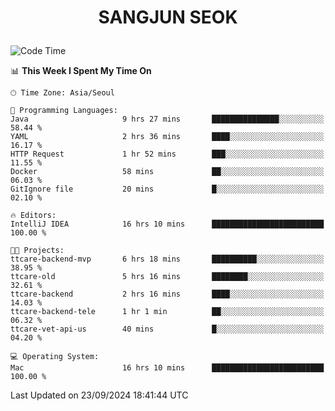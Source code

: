<h1>
 <p align="center">
   SANGJUN SEOK
 </p>
</h1>

<!--START_SECTION:waka-->
![Code Time](http://img.shields.io/badge/Code%20Time-3%2C782%20hrs%2045%20mins-blue)

📊 **This Week I Spent My Time On** 

```text
🕑︎ Time Zone: Asia/Seoul

💬 Programming Languages: 
Java                     9 hrs 27 mins       ███████████████░░░░░░░░░░   58.44 % 
YAML                     2 hrs 36 mins       ████░░░░░░░░░░░░░░░░░░░░░   16.17 % 
HTTP Request             1 hr 52 mins        ███░░░░░░░░░░░░░░░░░░░░░░   11.55 % 
Docker                   58 mins             ██░░░░░░░░░░░░░░░░░░░░░░░   06.03 % 
GitIgnore file           20 mins             █░░░░░░░░░░░░░░░░░░░░░░░░   02.10 % 

🔥 Editors: 
IntelliJ IDEA            16 hrs 10 mins      █████████████████████████   100.00 % 

🐱‍💻 Projects: 
ttcare-backend-mvp       6 hrs 18 mins       ██████████░░░░░░░░░░░░░░░   38.95 % 
ttcare-old               5 hrs 16 mins       ████████░░░░░░░░░░░░░░░░░   32.61 % 
ttcare-backend           2 hrs 16 mins       ████░░░░░░░░░░░░░░░░░░░░░   14.03 % 
ttcare-backend-tele      1 hr 1 min          ██░░░░░░░░░░░░░░░░░░░░░░░   06.32 % 
ttcare-vet-api-us        40 mins             █░░░░░░░░░░░░░░░░░░░░░░░░   04.20 % 

💻 Operating System: 
Mac                      16 hrs 10 mins      █████████████████████████   100.00 % 
```


 Last Updated on 23/09/2024 18:41:44 UTC
<!--END_SECTION:waka-->
